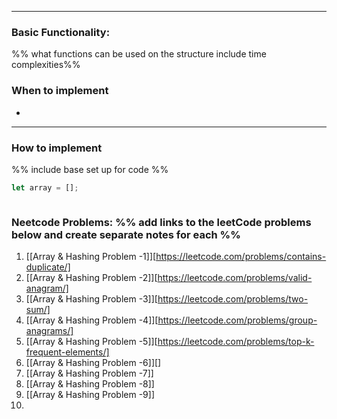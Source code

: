 ----
### Basic Functionality: 
%% what functions can be used on the structure include time complexities%% 

### When to implement
- 
----
### How to implement
%% include base set up for code %%
``` js
let array = [];



```


### Neetcode Problems: %% add links to the leetCode problems below and create separate notes for each %%
1. [[Array & Hashing Problem -1]][https://leetcode.com/problems/contains-duplicate/]
2. [[Array & Hashing Problem -2]][https://leetcode.com/problems/valid-anagram/]
3. [[Array & Hashing Problem -3]][https://leetcode.com/problems/two-sum/]
4. [[Array & Hashing Problem -4]][https://leetcode.com/problems/group-anagrams/]
5. [[Array & Hashing Problem -5]][https://leetcode.com/problems/top-k-frequent-elements/]
6. [[Array & Hashing Problem -6]][]
7. [[Array & Hashing Problem -7]]
8. [[Array & Hashing Problem -8]]
9. [[Array & Hashing Problem -9]]
10. 

